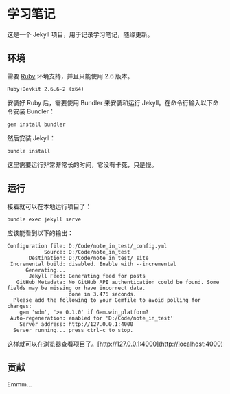 # 学习笔记

这是一个 Jekyll 项目，用于记录学习笔记，随缘更新。

## 环境

需要 [Ruby](https://rubyinstaller.org/downloads/) 环境支持，并且只能使用 2.6 版本。

``` text
Ruby+Devkit 2.6.6-2 (x64)
```

安装好 Ruby 后，需要使用 Bundler 来安装和运行 Jekyll。在命令行输入以下命令安装 Bundler：

``` shell
gem install bundler
```

然后安装 Jekyll：

``` shell
bundle install
```

这里需要运行非常非常长的时间，它没有卡死，只是慢。

## 运行

接着就可以在本地运行项目了：

``` shell
bundle exec jekyll serve
```

应该能看到以下的输出：

``` shell
Configuration file: D:/Code/note_in_test/_config.yml
            Source: D:/Code/note_in_test
       Destination: D:/Code/note_in_test/_site
 Incremental build: disabled. Enable with --incremental
      Generating...
       Jekyll Feed: Generating feed for posts
   GitHub Metadata: No GitHub API authentication could be found. Some fields may be missing or have incorrect data.
                    done in 3.476 seconds.
  Please add the following to your Gemfile to avoid polling for changes:
    gem 'wdm', '>= 0.1.0' if Gem.win_platform?
 Auto-regeneration: enabled for 'D:/Code/note_in_test'
    Server address: http://127.0.0.1:4000
  Server running... press ctrl-c to stop.
```

这样就可以在浏览器查看项目了。[http://127.0.0.1:4000](http://localhost:4000)

## 贡献

Emmm…
